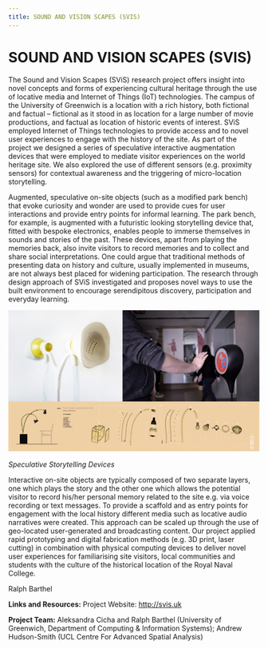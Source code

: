```yaml
---
title: SOUND AND VISION SCAPES (SVIS)
---
```


# SOUND AND VISION SCAPES (SVIS)

The Sound and Vision Scapes (SViS) research project offers insight into novel concepts and forms of experiencing cultural heritage through the use of locative media and Internet of Things (IoT) technologies. The campus of the University of Greenwich is a location with a rich history, both fictional and factual – fictional as it stood in as location for a large number of movie productions, and factual as location of historic events of interest. SViS employed Internet of Things technologies to provide access and to novel user experiences to engage with the history of the site. As part of the project we designed a series of speculative interactive augmentation devices that were employed to mediate visitor experiences on the world heritage site. We also explored the use of different sensors (e.g. proximity sensors) for contextual awareness and the triggering of micro-location storytelling.

Augmented, speculative on-site objects (such as a modified park bench) that evoke curiosity and wonder are used to provide cues for user interactions and provide entry points for informal learning. The park bench, for example, is augmented with a futuristic looking storytelling device that, fitted with bespoke electronics, enables people to immerse themselves in sounds and stories of the past. These devices, apart from playing the memories back, also invite visitors to record memories and to collect and share social interpretations.  One could argue that traditional methods of presenting data on history and culture, usually implemented in museums, are not always best placed for widening participation. The research through design approach of SViS investigated and proposes novel ways to use the built environment to encourage serendipitous discovery, participation and everyday learning.

![image](Images/SViS_Image1.jpg)

_Speculative Storytelling Devices_

Interactive on-site objects are typically composed of two separate layers, one which plays the story and the other one which allows the potential visitor to record his/her personal memory related to the site e.g. via voice recording or text messages. To provide a scaffold and as entry points for engagement with the local history different media such as locative audio narratives were created. This approach can be scaled up through the use of geo-located user-generated and broadcasting content. Our project applied rapid prototyping and digital fabrication methods (e.g. 3D print, laser cutting) in combination with physical computing devices to deliver novel user experiences for familiarising site visitors, local communities and students with the culture of the historical location of the Royal Naval College.

Ralph Barthel

**Links and Resources:**
Project Website: http://svis.uk

**Project Team:**
Aleksandra Cicha and Ralph Barthel (University of Greenwich, Department of Computing & Information Systems); Andrew Hudson-Smith (UCL Centre For Advanced Spatial Analysis)
